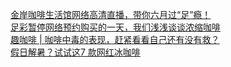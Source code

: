   
[金岸咖啡生活馆网络高清直播，带你六月过“足”瘾！](http://www.dianyue.me/archives/894/j2ebme1o3e7dw5od/)  
[足彩暂停网络预约购买的一天，我们浅浅谈谈浓缩咖啡](http://www.dianyue.me/archives/713/njwwntvjb3dzgdc1/)  
[趣咖啡 | 咖啡中毒的表现，赶紧看看自己还有没有救？](http://www.dianyue.me/archives/087/j3dudq6fol95hs52/)  
[假日解暑？试试这7 款网红冰咖啡](http://www.dianyue.me/archives/569/i5b3sae0a5rk5ibd/)